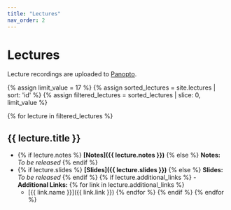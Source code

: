 ```yaml
---
title: "Lectures"
nav_order: 2
---
```


# Lectures

Lecture recordings are uploaded to [Panopto](https://mit.hosted.panopto.com/Panopto/Pages/Sessions/List.aspx#folderID=%22b2079bc7-0ca3-4fdf-a3e5-b1d4014c37ee%22).

{% assign limit_value = 17 %}  <!-- Set this to the number of lectures to display-->
{% assign sorted_lectures = site.lectures | sort: 'id' %}
{% assign filtered_lectures = sorted_lectures | slice: 0, limit_value %}

{% for lecture in filtered_lectures %}
## {{ lecture.title }}
- {% if lecture.notes %} **[Notes]({{ lecture.notes }})** {% else %} **Notes:** *To be released* {% endif %}
- {% if lecture.slides %} **[Slides]({{ lecture.slides }})** {% else %} **Slides:** *To be released* {% endif %}
{% if lecture.additional_links %} - **Additional Links:** {% for link in lecture.additional_links %} 
    - [{{ link.name }}]({{ link.link }}) {% endfor %} {% endif %}
{% endfor %}


<!-- - {% if lecture.recording %} **[Recording]({{ lecture.recording }})** {% else %} **Recording:** *To be released* {% endif %} -->